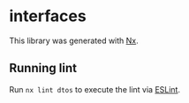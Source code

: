 # interfaces

This library was generated with [Nx](https://nx.dev).

## Running lint

Run `nx lint dtos` to execute the lint via [ESLint](https://eslint.org/).
